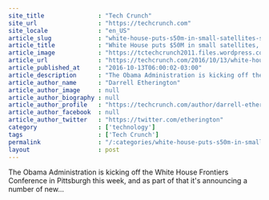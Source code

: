 ```yaml
---
site_title               : "Tech Crunch"
site_url                 : "https://techcrunch.com"
site_locale              : "en_US"
article_slug             : "white-house-puts-s50m-in-small-satellites-signs-order-to-mitigate-space-weather-events"
article_title            : "White House puts $50M in small satellites, signs order to mitigate space-weather events"
article_image            : "https://tctechcrunch2011.files.wordpress.com/2016/10/639303main_20120416-m1flare-orig_full-2.jpg?w=764&h=400&crop=1"
article_url              : "https://techcrunch.com/2016/10/13/white-house-puts-50m-in-small-satellites-signs-order-to-mitigate-space-weather-events/"
article_published_at     : "2016-10-13T06:00:02-03:00"
article_description      : "The Obama Administration is kicking off the White House Frontiers Conference in Pittsburgh this week, and as part of that it's announcing a number of new..."
article_author_name      : "Darrell Etherington"
article_author_image     : null
article_author_biography : null
article_author_profile   : "https://techcrunch.com/author/darrell-etherington/"
article_author_facebook  : null
article_author_twitter   : "https://twitter.com/etherington"
category                 : ['technology']
tags                     : ['Tech Crunch']
permalink                : "/:categories/white-house-puts-s50m-in-small-satellites-signs-order-to-mitigate-space-weather-events/"
layout                   : post
---
```


The Obama Administration is kicking off the White House Frontiers Conference in Pittsburgh this week, and as part of that it's announcing a number of new...
